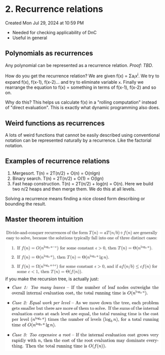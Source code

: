 # 2. Recurrence relations
Created Mon Jul 29, 2024 at 10:59 PM

- Needed for checking applicability of DnC
- Useful in general

## Polynomials as recurrences
Any polynomial can be represented as a recurrence relation. *Proof: TBD*.

How do you get the recurrence relation? We are given f(x) = Σa<sub>i</sub>x<sup>i</sup>.
We try to expand f(x), f(x-1), f(x-2)... and try to eliminate variable `x`. Finally we rearrange the equation to f(x) = something in terms of f(x-1), f(x-2) and so on.

Why do this? This helps us calculate f(x) in a "rolling computation" instead of "direct evaluation". This is exactly what dynamic programming also does.


## Weird functions as recurrences
A lots of weird functions that cannot be easily described using conventional
notation can be represented naturally by a recurrence. Like the factorial notation.

## Examples of recurrence relations
1. Mergesort. T(n) = 2T(n/2) + O(n) = O(nlgn)
2. Binary search. T(n) = 2T(n/2) + O(1) = O(lgn)
3. Fast heap construction. T(n) = 2T(n/2) + log(n) = O(n). Here we build two n/2 heaps and then merge them. We do this at all levels.


Solving a recurrence means finding a nice closed form describing or bounding
the result.

## Master theorem intuition
![](../../../../assets/2-Recurrence-relations-image-1-c8517a43.png)
if you make the recursion tree, is actually just:
![](../../../../assets/2-Recurrence-relations-image-2-c8517a43.png)